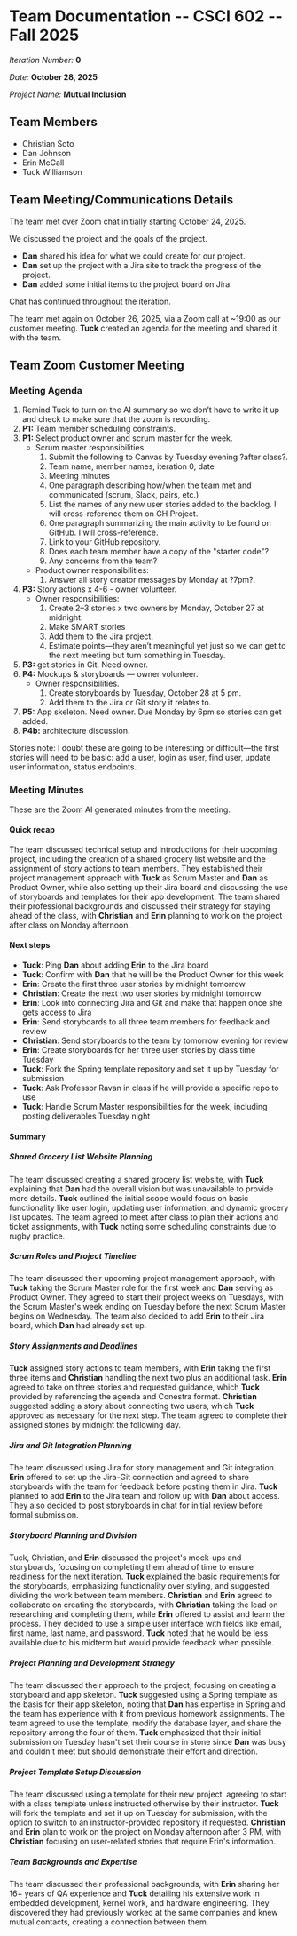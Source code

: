 # Team Documentation -- CSCI 602 -- Fall 2025

*Iteration Number:* **0**

*Date:* **October 28, 2025**

*Project Name:* **Mutual Inclusion**

## Team Members

+ Christian Soto
+ Dan Johnson
+ Erin McCall
+ Tuck Williamson

## Team Meeting/Communications Details

The team met over Zoom chat initially starting October 24, 2025.

We discussed the project and the goals of the project.

- **Dan** shared his idea for what we could create for our project.
- **Dan** set up the project with a Jira site to track the progress of the project.
- **Dan** added some initial items to the project board on Jira.

Chat has continued throughout the iteration.

The team met again on October 26, 2025, via a Zoom call at ~19:00 as our customer
meeting. **Tuck** created an agenda for the meeting and shared it with the team.

## Team Zoom Customer Meeting

### Meeting Agenda

1. Remind Tuck to turn on the AI summary so we don’t have to write it up and check to make sure that the zoom is recording. 
2. **P1:** Team member scheduling constraints. 
3. **P1:** Select product owner and scrum master for the week. 
   - Scrum master responsibilities.
     1. Submit the following to Canvas by Tuesday evening ?after class?.
     2. Team name, member names, iteration 0, date
     3. Meeting minutes 
     4. One paragraph describing how/when the team met and communicated (scrum, Slack, pairs, etc.) 
     5. List the names of any new user stories added to the backlog. I will cross-reference them on GH Project. 
     6. One paragraph summarizing the main activity to be found on GitHub. I will cross-reference. 
     7. Link to your GitHub repository. 
     8. Does each team member have a copy of the "starter code"? 
     9. Any concerns from the team?
   - Product owner responsibilities:
     1. Answer all story creator messages by Monday at ?7pm?.
4. **P3:** Story actions x 4-6 - owner volunteer. 
   - Owner responsibilities:
     1. Create 2–3 stories x two owners by Monday, October 27 at midnight.
     2. Make SMART stories
     3. Add them to the Jira project.
     4. Estimate points—they aren’t meaningful yet just so we can get to the next meeting but turn something in Tuesday.
5. **P3:** get stories in Git. Need owner.
6. **P4:** Mockups & storyboards — owner volunteer. 
   - Owner responsibilities.
     1. Create storyboards by Tuesday, October 28 at 5 pm.
     2. Add them to the Jira or Git story it relates to.
7. **P5:** App skeleton. Need owner. Due Monday by 6pm so stories can get added.
8. **P4b:** architecture discussion.

Stories note: I doubt these are going to be interesting or difficult—the first stories will need to be basic: add a user, login as user, find user, update user information, status endpoints.

### Meeting Minutes

These are the Zoom AI generated minutes from the meeting.

#### Quick recap

The team discussed technical setup and introductions for their upcoming project, including
the creation of a shared grocery list website and the assignment of story actions to team
members. They established their project management approach with **Tuck** as Scrum Master and
**Dan** as Product Owner, while also setting up their Jira board and discussing the use of
storyboards and templates for their app development. The team shared their professional
backgrounds and discussed their strategy for staying ahead of the class, with **Christian**
and **Erin** planning to work on the project after class on Monday afternoon.

#### Next steps

- **Tuck**: Ping **Dan** about adding **Erin** to the Jira board
- **Tuck**: Confirm with **Dan** that he will be the Product Owner for this week
- **Erin**: Create the first three user stories by midnight tomorrow
- **Christian**: Create the next two user stories by midnight tomorrow
- **Erin**: Look into connecting Jira and Git and make that happen once she gets access to
  Jira
- **Erin**: Send storyboards to all three team members for feedback and review
- **Christian**: Send storyboards to the team by tomorrow evening for review
- **Erin**: Create storyboards for her three user stories by class time Tuesday
- **Tuck**: Fork the Spring template repository and set it up by Tuesday for submission
- **Tuck**: Ask Professor Ravan in class if he will provide a specific repo to use
- **Tuck**: Handle Scrum Master responsibilities for the week, including posting deliverables
  Tuesday night

#### Summary

##### Shared Grocery List Website Planning

The team discussed creating a shared grocery list website, with **Tuck** explaining that **Dan**
had the overall vision but was unavailable to provide more details. **Tuck** outlined the
initial scope would focus on basic functionality like user login, updating user
information, and dynamic grocery list updates. The team agreed to meet after class to plan
their actions and ticket assignments, with **Tuck** noting some scheduling constraints due to
rugby practice.

##### Scrum Roles and Project Timeline

The team discussed their upcoming project management approach, with **Tuck** taking the Scrum
Master role for the first week and **Dan** serving as Product Owner. They agreed to start
their project weeks on Tuesdays, with the Scrum Master's week ending on Tuesday before the
next Scrum Master begins on Wednesday. The team also decided to add **Erin** to their Jira
board, which **Dan** had already set up.

##### Story Assignments and Deadlines

**Tuck** assigned story actions to team members, with **Erin** taking the first three items and
**Christian** handling the next two plus an additional task. **Erin** agreed to take on three
stories and requested guidance, which **Tuck** provided by referencing the agenda and Conestra
format. **Christian** suggested adding a story about connecting two users, which **Tuck** approved
as necessary for the next step. The team agreed to complete their assigned stories by
midnight the following day.

##### Jira and Git Integration Planning

The team discussed using Jira for story management and Git integration. **Erin** offered to
set up the Jira-Git connection and agreed to share storyboards with the team for feedback
before posting them in Jira. **Tuck** planned to add **Erin** to the Jira team and follow up with
**Dan** about access. They also decided to post storyboards in chat for initial review before
formal submission.

##### Storyboard Planning and Division

Tuck, Christian, and **Erin** discussed the project's mock-ups and storyboards, focusing on
completing them ahead of time to ensure readiness for the next iteration. **Tuck** explained
the basic requirements for the storyboards, emphasizing functionality over styling, and
suggested dividing the work between team members. **Christian** and **Erin** agreed to collaborate
on creating the storyboards, with **Christian** taking the lead on researching and completing
them, while **Erin** offered to assist and learn the process. They decided to use a simple
user interface with fields like email, first name, last name, and password. **Tuck** noted
that he would be less available due to his midterm but would provide feedback when
possible.

##### Project Planning and Development Strategy

The team discussed their approach to the project, focusing on creating a storyboard and
app skeleton. **Tuck** suggested using a Spring template as the basis for
their app skeleton, noting that **Dan** has expertise in Spring and the team has experience
with it from previous homework assignments. The team agreed to use the template, modify
the database layer, and share the repository among the four of them. **Tuck** emphasized that
their initial submission on Tuesday hasn't set their course in stone since **Dan** 
was busy and couldn't meet but should demonstrate their effort and direction.

##### Project Template Setup Discussion

The team discussed using a template for their new project, agreeing to start with a class
template unless instructed otherwise by their instructor. **Tuck** will fork the template and
set it up on Tuesday for submission, with the option to switch to an instructor-provided
repository if requested. **Christian** and **Erin** plan to work on the project on Monday
afternoon after 3 PM, with **Christian** focusing on user-related stories that require Erin's
information.

##### Team Backgrounds and Expertise

The team discussed their professional backgrounds, with **Erin** sharing her 16+ years of QA
experience and **Tuck** detailing his extensive work in embedded development, kernel work, and
hardware engineering. They discovered they had previously worked at the same companies and
knew mutual contacts, creating a connection between them. 